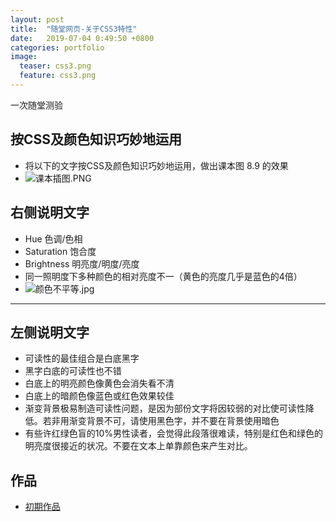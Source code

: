 ```yaml
---
layout: post
title:  "随堂网页-关于CSS3特性"
date:   2019-07-04 0:49:50 +0800
categories: portfolio
image:
  teaser: css3.png
  feature: css3.png
---
```

一次随堂测验

## 按CSS及颜色知识巧妙地运用
- 将以下的文字按CSS及颜色知识巧妙地运用，做出课本图 8.9 的效果
- ![课本插图.PNG](https://i.loli.net/2018/01/04/5a4e0d9b56458.png)

## 右侧说明文字
<!--右侧说明文字：-->
- Hue 色调/色相
- Saturation 饱合度
- Brightness 明亮度/明度/亮度
- 同一照明度下多种颜色的相对亮度不一（黄色的亮度几乎是蓝色的4倍）
- ![颜色不平等.jpg](https://i.loli.net/2018/01/04/5a4e0cbc4d22e.jpg)

---

## 左侧说明文字
<!--左侧说明文字：-->
- 可读性的最佳组合是白底黑字
- 黑字白底的可读性也不错
- 白底上的明亮颜色像黄色会消失看不清
- 白底上的暗颜色像蓝色或红色效果较佳
- 渐变背景极易制造可读性问题，是因为部份文字将因较弱的对比使可读性降低。若非用渐变背景不可，请使用黑色字，并不要在背景使用暗色
- 有些许红绿色盲的10%男性读者，会觉得此段落很难读，特别是红色和绿色的明亮度很接近的状况。不要在文本上单靠颜色来产生对比。


## 作品

- <a href="https://sylviatang.github.io/portfolio/css3/index.html" target="_blank">初期作品</a>
